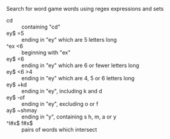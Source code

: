 Search for word game words using regex expressions and sets

<dl>
<dt>cd</dt>
<dd>containing "cd"</dd>
<dt>ey$ =5</dt>
<dd>ending in "ey" which are 5 letters long</dd>
<dt>^ex &lt;6</dt>
<dd>beginning with "ex"</dd>
<dt>ey$ &lt;6</dt>
<dd>ending in "ey" which are 6 or fewer letters long</dd>
<dt>ey$ &lt;6 &gt;4</dt>
<dd>ending in "ey" which are 4, 5 or 6 letters long</dd>
<dt>ey$ +kd</dt>
<dd>ending in "ey", including k and d</dd>
<dt>ey$ -of</dt>
<dd>ending in "ey", excluding o or f</dd>
<dt>ay$ ~shmay</dt>
<dd>ending in "y", containing s h, m, a or y</dd>
<dt>^l#x$ f#x$</dt>
<dd>pairs of words which intersect</dd>
</dl>
